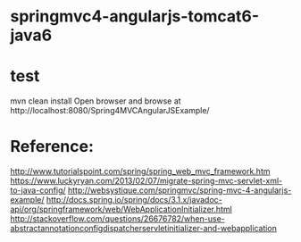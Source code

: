 # springmvc4-angularjs-tomcat6-java6

# test
mvn clean install
Open browser and browse at http://localhost:8080/Spring4MVCAngularJSExample/

# Reference:
http://www.tutorialspoint.com/spring/spring_web_mvc_framework.htm
https://www.luckyryan.com/2013/02/07/migrate-spring-mvc-servlet-xml-to-java-config/
http://websystique.com/springmvc/spring-mvc-4-angularjs-example/
http://docs.spring.io/spring/docs/3.1.x/javadoc-api/org/springframework/web/WebApplicationInitializer.html
http://stackoverflow.com/questions/26676782/when-use-abstractannotationconfigdispatcherservletinitializer-and-webapplication
